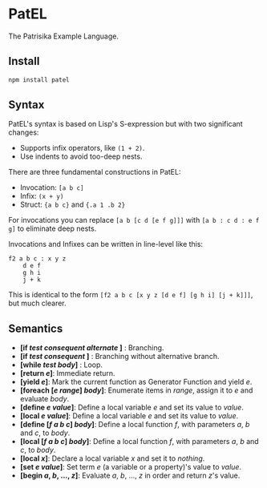 # PatEL

The Patrisika Example Language.

## Install

``` sh
npm install patel
```

## Syntax

PatEL's syntax is based on Lisp's S-expression but with two significant changes:

* Supports infix operators, like `(1 + 2)`.
* Use indents to avoid too-deep nests.

There are three fundamental constructions in PatEL:

- Invocation: `[a b c]`
- Infix: `(x + y)`
- Struct: `{a b c}` and `{.a 1 .b 2}`

For invocations you can replace `[a b [c d [e f g]]]` with `[a b : c d : e f g]` to eliminate deep nests.

Invocations and Infixes can be written in line-level like this:

``` 
f2 a b c : x y z
	d e f
    g h i
    j + k
```

This is identical to the form `[f2 a b c [x y z [d e f] [g h i] [j + k]]]`, but much clearer.

## Semantics

- **[if *test* *consequent* *alternate* ]** : Branching.
- **[if *test* *consequent* ]** : Branching without alternative branch.
- **[while *test* *body*]** : Loop.
- **[return *e*]**: Immediate return.
- **[yield *e*]**: Mark the current function as Generator Function and yield *e*.
- **[foreach [*e* *range*] *body*]**: Enumerate items in *range*, assign it to *e* and evaluate *body*.
- **[define *e* *value*]**: Define a local variable *e* and set its value to *value*.
- **[local *e* *value*]**: Define a local variable *e* and set its value to *value*.
- **[define [*f* *a* *b* *c*] *body*]**: Define a local function *f*, with parameters *a*, *b* and *c*, to *body*.
- **[local [*f* *a* *b* *c*] *body*]**: Define a local function *f*, with parameters *a*, *b* and *c*, to *body*.
- **[local *x*]**: Declare a local variable *x* and set it to *nothing*.
- **[set *e* *value*]**: Set term *e* (a variable or a property)'s value to *value*.
- **[begin *a*, *b*, ..., *z*]**: Evaluate *a*, *b*, ..., *z* in order and return *z*'s value.

